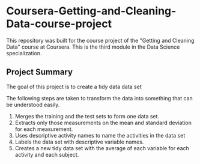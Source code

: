 # Coursera-Getting-and-Cleaning-Data-course-project

This repository was built for the course project of the "Getting and Cleaning Data" course at Coursera.  This is the third module in the Data Science specialization.

## Project Summary

The goal of this project is to create a tidy data data set 

The following steps are taken to transform the data into something that can be understood easily.

1. Merges the training and the test sets to form one data set.
2. Extracts only those measurements on the mean and standard deviation for each measurement. 
3. Uses descriptive activity names to name the activities in the data set
4. Labels the data set with descriptive variable names. 
5. Creates a new tidy data set with the average of each variable for each activity and each subject.
